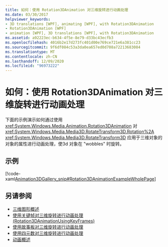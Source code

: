 ```yaml
---
title: 如何：使用 Rotation3DAnimation 对三维旋转进行动画处理
ms.date: 03/30/2017
helpviewer_keywords:
- 3D translations [WPF], animating [WPF], with Rotation3DAnimation
- Rotation3DAnimation [WPF]
- animation [WPF], 3D translations [WPF], with Rotation3DAnimation
ms.assetid: a92223ec-b634-4f5e-8e79-d33bc43ecfb3
ms.openlocfilehash: 4016b2e17d273fc401d00e769ce721e6a381cc23
ms.sourcegitcommit: 9f6df084c53a3da0ea657ed0d708a72213683084
ms.translationtype: MT
ms.contentlocale: zh-CN
ms.lasthandoff: 12/09/2020
ms.locfileid: "96973222"
---
```

# <a name="how-to-animate-a-3d-rotation-using-rotation3danimation"></a>如何：使用 Rotation3DAnimation 对三维旋转进行动画处理
下面的示例演示如何通过使用 <xref:System.Windows.Media.Animation.Rotation3DAnimation> 对 <xref:System.Windows.Media.Media3D.RotateTransform3D.Rotation%2A> <xref:System.Windows.Media.Media3D.RotateTransform3D> 应用于三维对象的对象的属性进行动画处理，使3d 对象在 "wobbles" 时旋转。  
  
## <a name="example"></a>示例  
 [!code-xaml[Animation3DGallery_snip#Rotation3DAnimationExampleWholePage](~/samples/snippets/csharp/VS_Snippets_Wpf/Animation3DGallery_snip/CS/Rotation3DAnimationExample.xaml#rotation3danimationexamplewholepage)]  
  
## <a name="see-also"></a>另请参阅

- [三维图形概述](3-d-graphics-overview.md)
- [使用关键帧对三维旋转进行动画处理 (Rotation3DAnimationUsingKeyFrames)](how-to-animate-a-3-d-rotation-using-key-frames.md)
- [使用故事板对三维旋转进行动画处理](how-to-animate-a-3-d-rotation-using-storyboards.md)
- [使用四元数对三维旋转进行动画处理](how-to-animate-a-3-d-rotation-using-quaternions.md)
- [动画概述](animation-overview.md)
